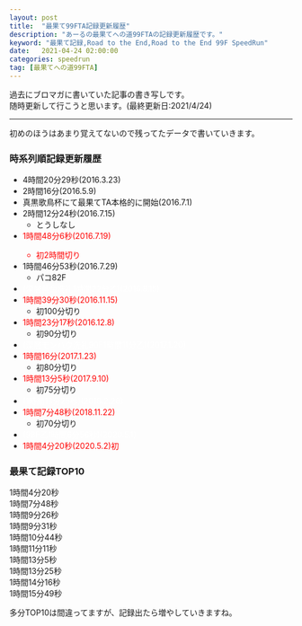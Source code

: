```yaml
---
layout: post
title:  "最果て99FTA記録更新履歴"
description: "あーるの最果てへの道99FTAの記録更新履歴です。"
keyword: "最果て記録,Road to the End,Road to the End 99F SpeedRun"
date:   2021-04-24 02:00:00
categories: speedrun
tag: [最果てへの道99FTA]
---
```


過去にブロマガに書いていた記事の書き写しです。  
随時更新して行こうと思います。(最終更新日:2021/4/24)

---

初めのほうはあまり覚えてないので残ってたデータで書いていきます。  

### 時系列順記録更新履歴
- 4時間20分29秒(2016.3.23)
- 2時間16分(2016.5.9)
- 真黒歌鳥杯にて最果てTA本格的に開始(2016.7.1)
- 2時間12分24秒(2016.7.15)
  - とうしなし
- <span style="color:rgb(255,0,0);">1時間48分6秒(2016.7.19)
  - 初2時間切り
- 1時間46分53秒(2016.7.29)
  - パコ82F
- <span style="color:rgb(255,255,255);">(深層黄金洗礼1時間22分乙)(2016.8.15)</span>
- <span style="color:rgb(255,0,0);">1時間39分30秒(2016.11.15)</span>
  - 初100分切り
- <span style="color:rgb(255,0,0);">1時間23分17秒(2016.12.8)</span>
  - 初90分切り
- <span style="color:rgb(255,255,255);">(深層モンハウ洗礼90F1時間11分乙)(2017.1.20)</span>
- <span style="color:rgb(255,0,0);">1時間16分(2017.1.23)</span>
  - 初80分切り
- <span style="color:rgb(255,0,0);">1時間13分5秒(2017.9.10)</span>
  - 初75分切り
- <span style="color:rgb(255,255,255);">(1時間13分25秒)(2018.2.26)</span>
- <span style="color:rgb(255,0,0);">1時間7分48秒(2018.11.22)</span>
  - 初70分切り
- <span style="color:rgb(255,255,255);">(98F乙1時間6分56秒)(2020.5.1)</span>
- <span style="color:rgb(255,0,0);">1時間4分20秒(2020.5.2)初</span>




### 最果て記録TOP10  
1時間4分20秒  
1時間7分48秒  
1時間9分26秒  
1時間9分31秒  
1時間10分44秒  
1時間11分11秒  
1時間13分5秒  
1時間13分25秒  
1時間14分16秒  
1時間15分49秒  

多分TOP10は間違ってますが、記録出たら増やしていきますね。
